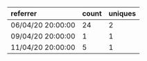 | referrer          | count | uniques |
| :---------------- | :---- | :------ |
| 06/04/20 20:00:00 | 24    | 2       |
| 09/04/20 20:00:00 | 1     | 1       |
| 11/04/20 20:00:00 | 5     | 1       |